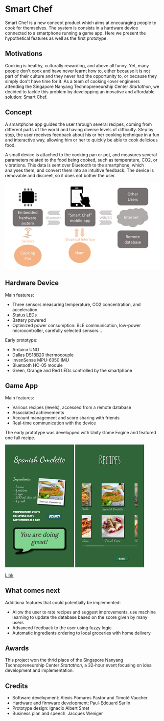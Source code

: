 # Smart Chef

Smart Chef is a new concept product which aims at encouraging people to cook for themselves. The system is consists in a hardware device connected to a smartphone running a game app. Here we present the hypothetical features as well as the first prototype.

## Motivations

Cooking is healthy, culturally rewarding, and above all funny. Yet, many people don't cook and have never learnt how to, either because it is not part of their culture and they never had the opportunity to, or because they simply don't have time for it.
As a team of cooking-lover engineers attending the Singapore Nanyang Technopreneurship Center *Startathon*, we decided to tackle this problem by developping an inovative and affordable solution: Smart Chef.

## Concept

A smartphone app guides the user through several recipes, coming from different parts of the world and having diverse levels of difficulty. Step by step, the user receives feedback about his or her cooking technique in a fun and interactive way, allowing him or her to quickly be able to cook delicious food.

A small device is attached to the cooking pan or pot, and measures several parameters related to the food being cooked, such as temperature, CO2, or vibrations. This data is sent over Bluetooth to the smartphone, which analyses them, and convert them into an intuitive feedback. The device is removable and discreet, so it does not bother the user.

<img src="doc/Technical_slide.jpg" width="750"/>

## Hardware Device

Main features:
* Three sensors measuring temperature, CO2 concentration, and acceleration
* Status LEDs
* Battery powered
* Optimized power consumption: BLE communication, low-power microcontroller, carefully selected sensors...

Early prototype:
* Arduino UNO
* Dallas DS18B20 thermocouple 
* InvenSense MPU-6050 IMU
* Bluetooth HC-05 module
* Green, Orange and Red LEDs controlled by the smartphone

## Game App

Main features:
* Various recipes (levels), accessed from a remote database
* Associated achievements
* Account management and score sharing with friends
* Real-time communication with the device

The early prototype was developped with Unity Game Engine and featured one full recipe.

<img src="doc/App_ui_1.png" height="400">
<img src="doc/App_ui_2.png" height="400">

[Link](https://play.google.com/store/apps/details?id=com.SevaneGames.SmartChef)

## What comes next

Additiona features that could potentially be implemented:
* Allow the user to rate recipes and suggest improvements, use machine learning to update the database based on the score given by many users
* Advanced feedback to the user using fuzzy logic
* Automatic ingredients ordering to local groceries with home delivery

## Awards

This project won the thrid place of the Singapore Nanyang Technopreneurship Center *Startathon*, a 32-hour event focusing on idea development and implementation.

## Credits

* Software development: Alexis Pomares Pastor and Timoté Vaucher
* Hardware and firmware development: Paul-Edouard Sarlin
* Prototype design: Ignacio Albert Smet
* Business plan and speech: Jacques Weniger

